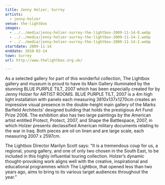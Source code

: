 ```yaml
---
title: Jenny Holzer, Surrey
artists:
  - jenny-holzer
venue: the-lightbox
images:
  - ../../media/jenny-holzer-surrey-the-lightbox-2009-11-14-0.webp
  - ../../media/jenny-holzer-surrey-the-lightbox-2009-11-14-1.webp
  - ../../media/jenny-holzer-surrey-the-lightbox-2009-11-14-2.webp
startdate: 2009-11-14
enddate: 2010-02-14
town: Surrey
url: http://www.thelightbox.org.uk/

---
```


As a selected gallery for part of this wonderful collection, The Lightbox gallery and museum is proud to have its Main Gallery illuminated by the stunning BLUE PURPLE TILT, 2007 which has been especially created for by Jenny Holzer for ARTIST ROOMS. BLUE PURPLE TILT, 2007 is a 4m high light installation with panels each measuring 3810x137x1270cm creates an impressive visual presence in the double-height main gallery of the Marks Barfield Architects’ designed building that holds the prestigious Art Fund Prize 2008. The exhibition also has two large paintings by the American artist entitled Protect, Protect, 2007, and Shape the Battlespace, 2007, in which Holzer presents declassified American military documents relating to the war in Iraq. Both pieces are oil on linen and are large scale, each measuring 2007 x 2597cm.

The Lightbox Director Marilyn Scott says: “It is a tremendous coup for us, a regional, young gallery, and one of only two chosen in the South East, to be included in this highly influential touring collection. Holzer’s dynamic thought-provoking work aligns well with the creative, inspirational and educational programmes which The Lightbox, that opened less than two years ago, aims to bring to its various target audiences throughout the year.”